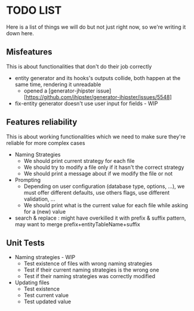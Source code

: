 # TODO LIST
Here is a list of things we will do but not just right now, so we're writing it down here.

## Misfeatures
This is about functionalities that don't do their job correctly
* entity generator and its hooks's outputs collide, both happen at the same time, rendering it unreadable
	* opened a [generator-jhipster issue][https://github.com/jhipster/generator-jhipster/issues/5548]
* fix-entity generator doesn't use user input for fields - WIP

## Features reliability
This is about working functionalities which we need to make sure they're reliable for more complex cases

* Naming Strategies
	* We should print current strategy for each file
	* We should try to modify a file only if it hasn't the correct strategy
	* We should print a message about if we modify the file or not
* Prompting
	* Depending on user configuration (database type, options, ...), we must offer different defaults, use others flags, use different validation, ...
	* We should print what is the current value for each file while asking for a (new) value
* search & replace : might have overkilled it with prefix & suffix pattern, may want to merge prefix+entityTableName+suffix

## Unit Tests

* Naming strategies - WIP
	* Test existence of files with wrong naming strategies
	* Test if their current naming strategies is the wrong one
	* Test if their naming strategies was correctly modified
* Updating files
	* Test existence
	* Test current value
	* Test updated value
